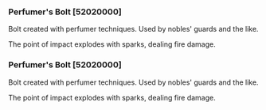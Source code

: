 ### Perfumer's Bolt [52020000]

Bolt created with perfumer techniques. Used by nobles' guards and the like.

The point of impact explodes with sparks, dealing fire damage.### Perfumer's Bolt [52020000]

Bolt created with perfumer techniques. Used by nobles' guards and the like.

The point of impact explodes with sparks, dealing fire damage.